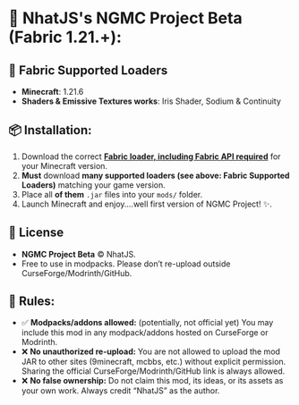 # **📌 NhatJS's NGMC Project Beta (Fabric 1.21.+):**

## 🚀 Fabric Supported Loaders
- **Minecraft**: 1.21.6
- **Shaders & Emissive Textures works**: Iris Shader, Sodium & Continuity
 
## 📦 Installation:
1. Download the correct **[Fabric loader, including Fabric API required](https://fabricmc.net/)** for your Minecraft version.
2. **Must** download **many supported loaders (see above: Fabric Supported Loaders)** matching your game version.
3. Place all **of them** `.jar` files into your `mods/` folder.  
4. Launch Minecraft and enjoy....well first version of NGMC Project! ✨.

## 📖 License
- **NGMC Project Beta** © NhatJS.  
- Free to use in modpacks. Please don’t re-upload outside CurseForge/Modrinth/GitHub.

## 📜 Rules:
- ✅ **Modpacks/addons allowed:** (potentially, not official yet)
You may include this mod in any modpack/addons hosted on CurseForge or Modrinth.
- ❌ **No unauthorized re-upload:**
You are not allowed to upload the mod JAR to other sites (9minecraft, mcbbs, etc.) without explicit permission.
Sharing the official CurseForge/Modrinth/GitHub link is always allowed.
- ❌ **No false ownership:**
Do not claim this mod, its ideas, or its assets as your own work.
Always credit “NhatJS” as the author.
